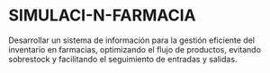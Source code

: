 # SIMULACI-N-FARMACIA
Desarrollar un sistema de información para la gestión eficiente del inventario en farmacias, optimizando el flujo de productos, evitando sobrestock y facilitando el seguimiento de entradas y salidas.
